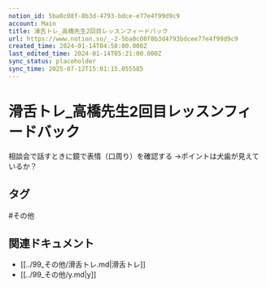```yaml
---
notion_id: 5ba0c08f-8b3d-4793-bdce-e77e4f99d9c9
account: Main
title: 滑舌トレ_高橋先生2回目レッスンフィードバック
url: https://www.notion.so/_-2-5ba0c08f8b3d4793bdcee77e4f99d9c9
created_time: 2024-01-14T04:58:00.000Z
last_edited_time: 2024-01-14T05:21:00.000Z
sync_status: placeholder
sync_time: 2025-07-12T15:01:15.055585
---
```

# 滑舌トレ_高橋先生2回目レッスンフィードバック

相談会で話すときに鏡で表情（口周り）を確認する
→ポイントは犬歯が見えているか？

## タグ

#その他 

## 関連ドキュメント

- [[../99_その他/滑舌トレ.md|滑舌トレ]]
- [[../99_その他/y.md|y]]

